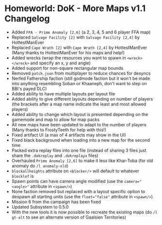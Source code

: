 # Homeworld: DoK - More Maps v1.1 Changelog
- Added `FFA - Prime Anomaly [2,6]` (a 2, 3, 4, 5 and 6 player FFA map)
- Replaced `Salvage Facility [2]` with `Salvage Facility [2,4]` by HottestManEver
- Replaced `Cape Wrath [2]` with `Cape Wrath [2,4]` by HottestManEver
  (Many thanks to HottestManEver for his maps and help!)
- Added wrecks (wrap the resources you want to spawn in `<wreck> </wreck>` and specify an x, y and angle)
- Added support for non-square rectangular map bounds
- Removed `patch.json` from multiplayer to reduce chances for desyncs
- Nerfed Fathership faction (still godmode faction but it won't be made into anything resembling Soban or Khaaneph, don't want to step on BBI's payed DLC)
- Added ability to have multiple layouts per layout file
- Added ability to give different layouts depending on number of players (the brackets after a map name indicate the least and most allowed players)
- Added ability to change which layout is presented depending on the gamemode and map to allow for map packs
- All new maps have been updated to adapt to the number of players
  (Many thanks to FrostyTeeth for help with this!)
- Fixed artifact UI (a max of 4 artifacts may show in the UI)
- Fixed black background when loading into a new map for the second time
- Packed extra replay files into one file (instead of sharing 3 files just share the `.dokreplay` and `.dokreplayx` files)
- Overhauled `Prime Anomaly [2,6]` to make it less like Khar-Toba (for old anomaly do `/l anomaly-old`)
- `blockallheights` attribute on `<blocker/>` will default to whatever `blocklof` is
- Spawn points can have camera angle modified (use the `camera="<angle>"` attribute in `<spawn/>`)
- None faction removed but replaced with a layout specific option to despawn all starting units (use the `fleet="false"` attribute in `<spawn/>`)
- Mission 6 from the campaign has been fixed
- Updated Subsystem to 0.5.0
- With the new tools it is now possible to recreate the existing maps (do `/l gt-alt` to see an alternate version of Gaalsien Territories)
